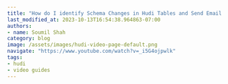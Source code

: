 ```yaml
---
title: "How do I identify Schema Changes in Hudi Tables and Send Email Alert when New Column added/removed"
last_modified_at: 2023-10-13T16:54:38.964863-07:00
authors:
- name: Soumil Shah
category: blog
image: /assets/images/hudi-video-page-default.png
navigate: "https://www.youtube.com/watch?v=_i5G4ojpwlk"
tags:
- hudi
- video guides
---
```

